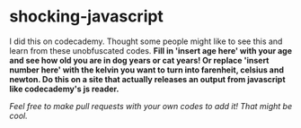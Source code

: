 # shocking-javascript
I did this on codecademy. Thought some people might like to see this and learn from these unobfuscated codes. 
<b> Fill in 'insert age here' with your age and see how old you are in dog years or cat years! Or replace 'insert number here' with the kelvin you want to turn into farenheit, celsius and newton. Do this on a site that actually releases
an output from javascript like codecademy's js reader. </b>

<i> Feel free to make pull requests with your own codes to add it! That might be cool. </i>
